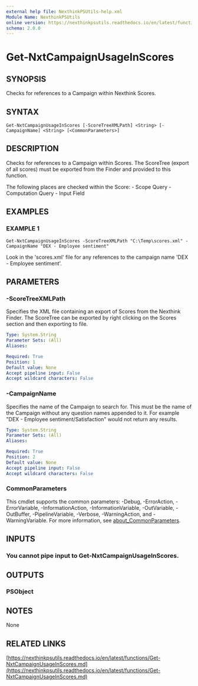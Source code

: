 ```yaml
---
external help file: NexthinkPSUtils-help.xml
Module Name: NexthinkPSUtils
online version: https://nexthinkpsutils.readthedocs.io/en/latest/functions/Get-NxtCampaignUsageInScores.md
schema: 2.0.0
---
```


# Get-NxtCampaignUsageInScores

## SYNOPSIS
Checks for references to a Campaign within Nexthink Scores.

## SYNTAX

```
Get-NxtCampaignUsageInScores [-ScoreTreeXMLPath] <String> [-CampaignName] <String> [<CommonParameters>]
```

## DESCRIPTION
Checks for references to a Campaign within Scores.
The ScoreTree (export of all scores) must be exported from the Finder and provided to this function.

The following places are checked within the Score:
    - Scope Query
    - Computation Query
    - Input Field

## EXAMPLES

### EXAMPLE 1
```
Get-NxtCampaignUsageInScores -ScoreTreeXMLPath "C:\Temp\scores.xml" -CampaignName "DEX - Employee sentiment"
```

Look in the 'scores.xml' file for any references to the campaign name 'DEX - Employee sentiment'.

## PARAMETERS

### -ScoreTreeXMLPath
Specifies the XML file containing an export of Scores from the Nexthink Finder.
The ScoreTree can be exported by right clicking on the Scores section and then exporting to file.

```yaml
Type: System.String
Parameter Sets: (All)
Aliases:

Required: True
Position: 1
Default value: None
Accept pipeline input: False
Accept wildcard characters: False
```

### -CampaignName
Specifies the name of the Campaign to search for.
This must be the name of the Campaign without any question names appended to it.
For example "DEX - Employee sentiment/Satisfaction" would not return any results.

```yaml
Type: System.String
Parameter Sets: (All)
Aliases:

Required: True
Position: 2
Default value: None
Accept pipeline input: False
Accept wildcard characters: False
```

### CommonParameters
This cmdlet supports the common parameters: -Debug, -ErrorAction, -ErrorVariable, -InformationAction, -InformationVariable, -OutVariable, -OutBuffer, -PipelineVariable, -Verbose, -WarningAction, and -WarningVariable. For more information, see [about_CommonParameters](http://go.microsoft.com/fwlink/?LinkID=113216).

## INPUTS

### You cannot pipe input to Get-NxtCampaignUsageInScores.
## OUTPUTS

### PSObject
## NOTES
None

## RELATED LINKS

[https://nexthinkpsutils.readthedocs.io/en/latest/functions/Get-NxtCampaignUsageInScores.md](https://nexthinkpsutils.readthedocs.io/en/latest/functions/Get-NxtCampaignUsageInScores.md)

